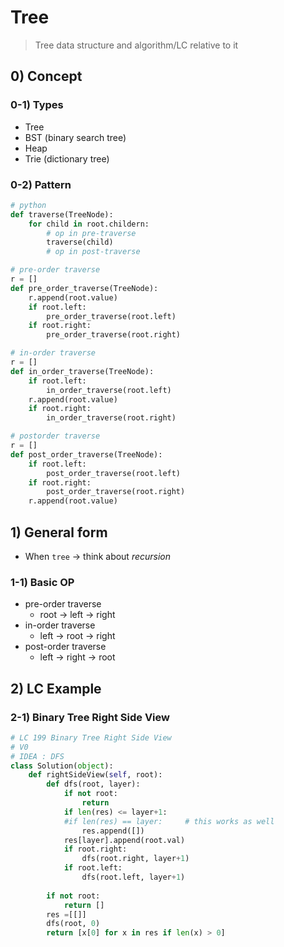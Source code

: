 # Tree

> Tree data structure and algorithm/LC relative to it

## 0) Concept  

### 0-1) Types
- Tree
- BST (binary search tree)
- Heap
- Trie (dictionary tree)

### 0-2) Pattern
```python
# python
def traverse(TreeNode):
    for child in root.childern:
        # op in pre-traverse
        traverse(child)
        # op in post-traverse

# pre-order traverse
r = []
def pre_order_traverse(TreeNode):
    r.append(root.value)
    if root.left:
        pre_order_traverse(root.left)
    if root.right:
        pre_order_traverse(root.right)

# in-order traverse
r = []
def in_order_traverse(TreeNode):
    if root.left:
        in_order_traverse(root.left)
    r.append(root.value)
    if root.right:
        in_order_traverse(root.right)

# postorder traverse
r = []
def post_order_traverse(TreeNode):
    if root.left:
        post_order_traverse(root.left)
    if root.right:
        post_order_traverse(root.right)
    r.append(root.value)
```

## 1) General form

- When `tree` -> think about *recursion*

### 1-1) Basic OP
- pre-order traverse
    - root -> left -> right
- in-order traverse
    - left -> root -> right
- post-order traverse
    - left -> right -> root

## 2) LC Example

### 2-1) Binary Tree Right Side View
```python 
# LC 199 Binary Tree Right Side View
# V0
# IDEA : DFS
class Solution(object):
    def rightSideView(self, root):
        def dfs(root, layer):
            if not root:
                return
            if len(res) <= layer+1:
            #if len(res) == layer:     # this works as well
                res.append([])
            res[layer].append(root.val)
            if root.right:
                dfs(root.right, layer+1)
            if root.left:
                dfs(root.left, layer+1)
            
        if not root:
            return []
        res =[[]]
        dfs(root, 0)
        return [x[0] for x in res if len(x) > 0]
```